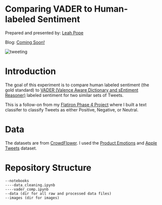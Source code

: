# Comparing VADER to Human-labeled Sentiment


Prepared and presented by: [Leah Pope](https://www.linkedin.com/in/leahspope/) 

Blog: [Coming Soon!](https://lspope.github.io/)

![tweeting](images/tim-mossholder-lBNCfM_jsh8-unsplash.jpg)


# Introduction

The goal of this experiment is to compare human labeled sentiment (the gold standard) to [VADER (Valence Aware Dictionary and sEntiment Reasoner)](https://github.com/cjhutto/vaderSentiment) labeled sentiment for two similar sets of Tweets.

This is a follow-on from my [Flatiron Phase 4 Project](https://github.com/lspope/dsc-phase-4-project) where I built a text classifer to classify Tweets as either Positive, Negative, or Neutral. 


# Data
The datasets are from [CrowdFlower](https://data.world/crowdflower). I used the [Product Emotions](https://data.world/crowdflower/brands-and-product-emotions) and [Apple Tweets](https://data.world/crowdflower/apple-twitter-sentiment) dataset.



# Repository Structure
```
--notebooks
----data_cleaning.ipynb
----vader_comp.ipynb
--data (dir for all raw and processed data files)
--images (dir for images)
```